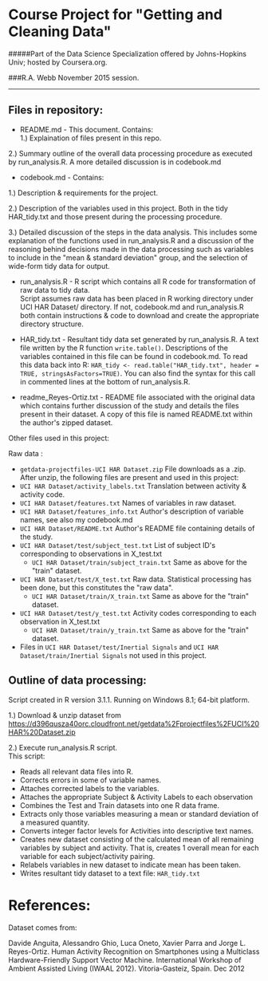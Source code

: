 
Course Project for "Getting and Cleaning Data"
==========================================

#####Part of the Data Science Specialization offered by Johns-Hopkins Univ; hosted by Coursera.org.


###R.A. Webb
November 2015 session.

---------------------------

Files in repository:
------------------------------
*	README.md  -  This document.  Contains:  
  1.) Explaination of files present in this repo. 

  2.) Summary outline of the overall data processing procedure as executed by run_analysis.R.  A more detailed discussion is in codebook.md  

*	codebook.md   -  Contains:
  
  1.) Description & requirements for the project.

  2.) Description of the variables used in this project.  Both in the tidy HAR_tidy.txt and those present during the processing procedure.  

  3.) Detailed discussion of the steps in the data analysis.  This includes some explanation of the functions used in run_analysis.R and a discussion of the reasoning behind decisions made in the data processing such as variables to include in the "mean & standard deviation" group, and the selection of wide-form tidy data for output.

*	run_analysis.R  -  R script which contains all R code for transformation of raw data to tidy data.  
Script assumes raw data has been placed in R working directory under UCI HAR Dataset/ directory.  If not, codebook.md
and run_analysis.R both contain instructions & code to download and create the appropriate directory structure.  

*	HAR_tidy.txt  - Resultant tidy data set generated by run_analysis.R. A text file written by the R function `write.table()`. Descriptions of the variables contained in this file can be found in codebook.md.  To read this data back into R: `HAR_tidy <- read.table("HAR_tidy.txt", header = TRUE, stringsAsFactors=TRUE)`.  You can also find the syntax for this call in commented lines at the bottom of run_analysis.R.

*	readme_Reyes-Ortiz.txt  -  README file associated with the original data which contains further discussion of the study and details the files present in their dataset.  A copy of this file is named README.txt within the author's zipped dataset.


Other files used in this project:

Raw data :
*	`getdata-projectfiles-UCI HAR Dataset.zip` File downloads as a .zip.  After unzip, the following files are present and used in this project:
  * `UCI HAR Dataset/activity_labels.txt` Translation between activity & activity code.   
  * `UCI HAR Dataset/features.txt`  Names of variables in raw dataset.
  * `UCI HAR Dataset/features_info.txt`  Author's description of variable names, see also my codebook.md
  * `UCI HAR Dataset/README.txt`   Author's README file containing details of the study.
  * `UCI HAR Dataset/test/subject_test.txt`   List of subject ID's corresponding to observations in X_test.txt
    * `UCI HAR Dataset/train/subject_train.txt`   Same as above for the "train" dataset.
  * `UCI HAR Dataset/test/X_test.txt`  Raw data.  Statistical processing has been done, but this constitutes the "raw data".
    * `UCI HAR Dataset/train/X_train.txt`   Same as above for the "train" dataset.
  * `UCI HAR Dataset/test/y_test.txt`  Activity codes corresponding to each observation in X_test.txt
    * `UCI HAR Dataset/train/y_train.txt`   Same as above for the "train" dataset.
  * Files in `UCI HAR Dataset/test/Inertial Signals` and `UCI HAR Dataset/train/Inertial Signals` not used in this project.	
  
Outline of data processing:
---------------------------
Script created in R version 3.1.1.  Running on Windows 8.1; 64-bit platform.

1.) Download & unzip dataset from https://d396qusza40orc.cloudfront.net/getdata%2Fprojectfiles%2FUCI%20HAR%20Dataset.zip

2.) Execute run_analysis.R script.  
This script:
  * Reads all relevant data files into R.
  * Corrects errors in some of variable names.
  * Attaches corrected labels to the variables.
  * Attaches the appropriate Subject & Activity Labels to each observation
  * Combines the Test and Train datasets into one R data frame.
  * Extracts only those variables measuring a mean or standard deviation of a measured quantity.
  * Converts integer factor levels for Activities into descriptive text names.
  * Creates new dataset consisting of the calculated mean of all remaining variables by subject and activity.  That is, creates 1 overall mean for each variable for each subject/activity pairing.
  * Relabels variables in new dataset to indicate mean has been taken.
  * Writes resultant tidy dataset to a text file:  `HAR_tidy.txt`



References:
===========================

Dataset comes from:

Davide Anguita, Alessandro Ghio, Luca Oneto, Xavier Parra and Jorge L. Reyes-Ortiz. Human Activity Recognition on Smartphones using a Multiclass Hardware-Friendly Support Vector Machine. International Workshop of Ambient Assisted Living (IWAAL 2012). Vitoria-Gasteiz, Spain. Dec 2012
